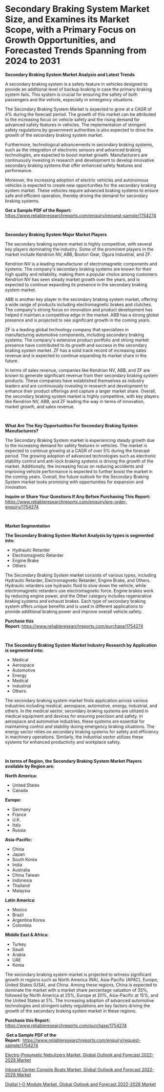<p><h1>Secondary Braking System Market Size, and Examines its Market Scope, with a Primary Focus on Growth Opportunities, and Forecasted Trends Spanning from 2024 to 2031</h1></p><p><strong>Secondary Braking System Market Analysis and Latest Trends</strong></p>
<p><p>A secondary braking system is a safety feature in vehicles designed to provide an additional level of backup braking in case the primary braking system fails. This system is crucial for ensuring the safety of both passengers and the vehicle, especially in emergency situations.</p><p>The Secondary Braking System Market is expected to grow at a CAGR of 4% during the forecast period. The growth of this market can be attributed to the increasing focus on vehicle safety and the rising demand for advanced safety features in vehicles. The implementation of stringent safety regulations by government authorities is also expected to drive the growth of the secondary braking system market.</p><p>Furthermore, technological advancements in secondary braking systems, such as the integration of electronic sensors and advanced braking technologies, are expected to boost market growth. Manufacturers are continuously investing in research and development to develop innovative secondary braking systems that offer enhanced safety features and performance.</p><p>Moreover, the increasing adoption of electric vehicles and autonomous vehicles is expected to create new opportunities for the secondary braking system market. These vehicles require advanced braking systems to ensure safe and efficient operation, thereby driving the demand for secondary braking systems.</p></p>
<p><strong>Get a Sample PDF of the Report:&nbsp;</strong> <a href="https://www.reliableresearchreports.com/enquiry/request-sample/1754274">https://www.reliableresearchreports.com/enquiry/request-sample/1754274</a></p>
<p>&nbsp;</p>
<p><strong>Secondary Braking System Major Market Players</strong></p>
<p><p>The secondary braking system market is highly competitive, with several key players dominating the industry. Some of the prominent players in the market include Kendrion NV, ABB, Boston Gear, Ogura Industrial, and ZF.</p><p>Kendrion NV is a leading manufacturer of electromagnetic components and systems. The company's secondary braking systems are known for their high quality and reliability, making them a popular choice among customers. Kendrion NV has seen steady market growth over the years, and is expected to continue expanding its presence in the secondary braking system market.</p><p>ABB is another key player in the secondary braking system market, offering a wide range of products including electromagnetic brakes and clutches. The company's strong focus on innovation and product development has helped it maintain a competitive edge in the market. ABB has a strong global presence and is projected to see significant growth in the coming years.</p><p>ZF is a leading global technology company that specializes in manufacturing automotive components, including secondary braking systems. The company's extensive product portfolio and strong market presence have contributed to its growth and success in the secondary braking system market. ZF has a solid track record of increasing sales revenue and is expected to continue expanding its market share in the future.</p><p>In terms of sales revenue, companies like Kendrion NV, ABB, and ZF are known to generate significant revenue from their secondary braking system products. These companies have established themselves as industry leaders and are continuously investing in research and development to enhance their product offerings and capture a larger market share. Overall, the secondary braking system market is highly competitive, with key players like Kendrion NV, ABB, and ZF leading the way in terms of innovation, market growth, and sales revenue.</p></p>
<p>&nbsp;</p>
<p><strong>What Are The Key Opportunities For Secondary Braking System Manufacturers?</strong></p>
<p><p>The Secondary Braking System market is experiencing steady growth due to the increasing demand for safety features in vehicles. The market is expected to continue growing at a CAGR of over 5% during the forecast period. The growing adoption of advanced technologies such as electronic stability control and anti-lock braking systems is driving the growth of the market. Additionally, the increasing focus on reducing accidents and improving vehicle performance is expected to further boost the market in the coming years. Overall, the future outlook for the Secondary Braking System market looks promising with opportunities for expansion and innovation.</p></p>
<p><strong>Inquire or Share Your Questions If Any Before Purchasing This Report:</strong> <a href="https://www.reliableresearchreports.com/enquiry/pre-order-enquiry/1754274">https://www.reliableresearchreports.com/enquiry/pre-order-enquiry/1754274</a></p>
<p>&nbsp;</p>
<p><strong>Market Segmentation</strong></p>
<p><strong>The Secondary Braking System Market Analysis by types is segmented into:</strong></p>
<p><ul><li>Hydraulic Retarder</li><li>Electromagnetic Retarder</li><li>Engine Brake</li><li>Others</li></ul></p>
<p><p>The Secondary Braking System market consists of various types, including Hydraulic Retarder, Electromagnetic Retarder, Engine Brake, and Others. Hydraulic retarders use hydraulic fluid to slow down the vehicle, while electromagnetic retarders use electromagnetic force. Engine brakes work by reducing engine power, and the Other category includes regenerative braking systems and exhaust brakes. Each type of secondary braking system offers unique benefits and is used in different applications to provide additional braking power and improve overall vehicle safety.</p></p>
<p><strong>Purchase this Report:&nbsp;</strong><a href="https://www.reliableresearchreports.com/purchase/1754274">https://www.reliableresearchreports.com/purchase/1754274</a></p>
<p>&nbsp;</p>
<p><strong>The Secondary Braking System Market Industry Research by Application is segmented into:</strong></p>
<p><ul><li>Medical</li><li>Aerospace</li><li>Automotive</li><li>Energy</li><li>Medical</li><li>Industrial</li><li>Others</li></ul></p>
<p><p>The secondary braking system market finds application across various industries including medical, aerospace, automotive, energy, industrial, and others. In the medical sector, secondary braking systems are utilized in medical equipment and devices for ensuring precision and safety. In aerospace and automotive industries, these systems are essential for maintaining control and stability during emergency braking situations. The energy sector relies on secondary braking systems for safety and efficiency in machinery operations. Similarly, the industrial sector utilizes these systems for enhanced productivity and workplace safety.</p></p>
<p>&nbsp;</p>
<p><strong>In terms of Region, the Secondary Braking System Market Players available by Region are:</strong></p>
<p>
    <p> <strong> North America: </strong>
        <ul>
            <li>United States</li>
            <li>Canada</li>
        </ul>
        </p> 
    <p> <strong> Europe: </strong>
        <ul>
            <li>Germany</li>
            <li>France</li>
            <li>U.K.</li>
            <li>Italy</li>
            <li>Russia</li>
        </ul>
        </p> 
    <p> <strong> Asia-Pacific: </strong>
        <ul>
            <li>China</li>
            <li>Japan</li>
            <li>South Korea</li>
            <li>India</li>
            <li>Australia</li>
            <li>China Taiwan</li>
            <li>Indonesia</li>
            <li>Thailand</li>
            <li>Malaysia</li>
        </ul>
        </p> 
    <p> <strong> Latin America: </strong>
        <ul>
            <li>Mexico</li>
            <li>Brazil</li>
            <li>Argentina Korea</li>
            <li>Colombia</li>
        </ul>
        </p> 
    <p> <strong> Middle East & Africa: </strong>
        <ul>
            <li>Turkey</li>
            <li>Saudi</li>
            <li>Arabia</li>
            <li>UAE</li>
            <li>Korea</li>
        </ul>
    </p>
    </p>
<p><p>The secondary braking system market is projected to witness significant growth in regions such as North America (NA), Asia-Pacific (APAC), Europe, United States (USA), and China. Among these regions, China is expected to dominate the market with a market share percentage valuation of 35%, followed by North America at 25%, Europe at 20%, Asia-Pacific at 15%, and the United States at 5%. The increasing adoption of advanced automotive technologies and stringent safety regulations are key factors driving the growth of the secondary braking system market in these regions.</p></p>
<p><strong>Purchase this Report: </strong><a href="https://www.reliableresearchreports.com/purchase/1754274">https://www.reliableresearchreports.com/purchase/1754274</a></p>
<p>&nbsp;<strong>Get a Sample PDF of the Report:&nbsp;&nbsp;</strong><a href="https://www.reliableresearchreports.com/enquiry/request-sample/1754274">https://www.reliableresearchreports.com/enquiry/request-sample/1754274</a></p>
<p><strong></strong></p>
<p><p><a href="https://view.publitas.com/reportprime-1/electro-pneumatic-nebulizers-market-global-outlook-and-forecast-2022-2028-market-size-and-examines-its-market-scope-with-a-primary-focus-on-growth-opportunities-and-forecasted-trends-spanning-from-2023-to-2030/">Electro-Pneumatic Nebulizers Market, Global Outlook and Forecast 2022-2028 Market</a></p><p><a href="https://view.publitas.com/reportprime-1/inboard-center-console-boats-market-global-outlook-and-forecast-2022-2028-market-size-share-trends-analysis-report-by-application-regional-outlook-competitive-strategies-and-segment-forecasts-2023-2030/">Inboard Center Console Boats Market, Global Outlook and Forecast 2022-2028 Market</a></p><p><a href="https://view.publitas.com/reportprime-1/digital-i-o-module-market-global-outlook-and-forecast-2022-2028-market-challenges-opportunities-and-growth-drivers-and-major-market-players-forecasted-for-period-from-2023-2030/">Digital I-O Module Market, Global Outlook and Forecast 2022-2028 Market</a></p></p>